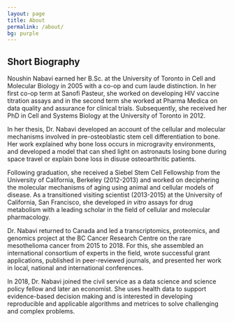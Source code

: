 ```yaml
---
layout: page
title: About
permalink: /about/
bg: purple
---
```


## Short Biography

Noushin Nabavi earned her B.Sc. at the University of Toronto in Cell and Molecular Biology in 2005 with a co-op and cum laude distinction. In her first co-op term at Sanofi Pasteur, she worked on developing HIV vaccine titration assays and in the second term she worked at Pharma Medica on data quality and assurance for clinical trials. Subsequently, she received her PhD in Cell and Systems Biology at the University of Toronto in 2012.   

In her thesis, Dr. Nabavi developed an account of the cellular and molecular mechanisms involved in pre-osteoblastic stem cell differentiation to bone. Her work explained why bone loss occurs in microgravity environments, and developed a model that can shed light on astronauts losing bone during space travel or explain bone loss in disuse osteoarthritic patients.   

Following graduation, she received a Siebel Stem Cell Fellowship from the University of California, Berkeley (2012-2013) and worked on deciphering the molecular mechanisms of aging using animal and cellular models of disease. As a transitioned visiting scientist (2013-2015) at the University of California, San Francisco, she developed _in vitro_ assays for drug metabolism with a leading scholar in the field of cellular and molecular pharmacology.  

Dr. Nabavi returned to Canada and led a transcriptomics, proteomics, and genomics project at the BC Cancer Research Centre on the rare mesothelioma cancer from 2015 to 2018. For this, she assembled an international consortium of experts in the field, wrote successful grant applications, published in peer-reviewed journals, and presented her work in local, national and international conferences.  

In 2018, Dr. Nabavi joined the civil service as a data science and science policy fellow and later an economist. She uses health data to support evidence-based decision making and is interested in developing reproducible and applicable algorithms and metrices to solve challenging and complex problems. 
